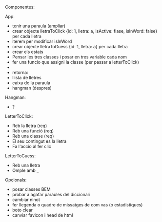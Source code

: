 Componentes:

App:

- tenir una paraula (ampliar)
- crear objecte lletraToClick {id: 1, lletra: a, isActive: flase, isInWord: false} per cada lletra
- iterem per modificar isInWord
- crear objecte lletraToGuess {id: 1, lletra: a} per cada lletra
- crear els estats
- Pensar les tres classes i posar en tres variable cada nom
- fer una funcio que assigni la classe (per passar a letterToClick)
-
- retorna:
- llista de lletres
- caixa de la paraula
- hangman (despres)

Hangman:

- ?

LetterToClick:

- Reb la lletra (req)
- Reb una funció (req)
- Reb una classe (req)
- El seu contingut es la lletra
- Fa l'accio al fer clic

LetterToGuess:

- Reb una lletra
- Omple amb \_

Opcionals:

- posar classes BEM
- probar a agafar paraules del diccionari
- cambiar ninot
- fer llegenda o quadre de missatges de com vas (o estadistiques)
- boto clear
- canviar favicon i head de html
